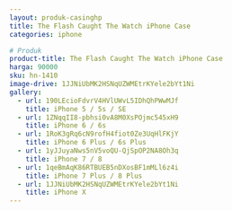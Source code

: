 ```yaml
---
layout: produk-casinghp
title: The Flash Caught The Watch iPhone Case
categories: iphone

# Produk
product-title: The Flash Caught The Watch iPhone Case
harga: 90000
sku: hn-1410
image-drive: 1JJNiUbMK2HSNqUZWMEtrKYele2bYt1Ni
gallery:
  - url: 190LEcioFdvrV4HVlUWvL5IDhQhPWwMJf
    title: iPhone 5 / 5s / SE
  - url: 1ZNqqII8-pbhsi0vA8M0XsPOjmc545xH9
    title: iPhone 6 / 6s
  - url: 1RoK3gRq6cN9rofH4fiot0Ze3UqHlFKjY
    title: iPhone 6 Plus / 6s Plus
  - url: 1yJJuyaNws5nV5voQU-QjSpOP2NA8Oh3q
    title: iPhone 7 / 8
  - url: 1qeBmAqK86RTBUEB5nDXosBF1mMLl6z4i
    title: iPhone 7 Plus / 8 Plus
  - url: 1JJNiUbMK2HSNqUZWMEtrKYele2bYt1Ni
    title: iPhone X
---
```

